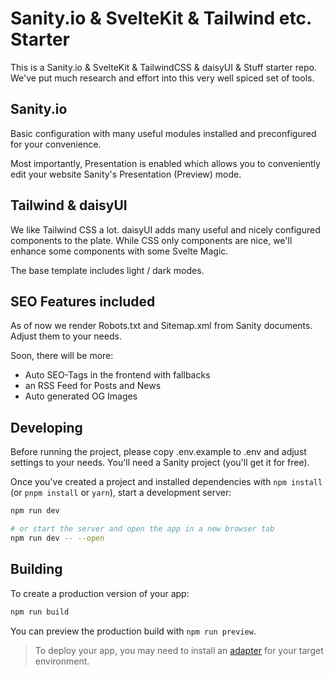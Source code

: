 # Sanity.io & SvelteKit & Tailwind etc. Starter

This is a Sanity.io & SvelteKit & TailwindCSS & daisyUI & Stuff starter repo. We've put much research and effort into this very well spiced set of tools.

## Sanity.io

Basic configuration with many useful modules installed and preconfigured for your convenience.

Most importantly, Presentation is enabled which allows you to conveniently edit your website Sanity's Presentation (Preview) mode.

## Tailwind & daisyUI

We like Tailwind CSS a lot. daisyUI adds many useful and nicely configured components to the plate. While CSS only components are nice, we'll enhance some components with some Svelte Magic.

The base template includes light / dark modes.

## SEO Features included

As of now we render Robots.txt and Sitemap.xml from Sanity documents. Adjust them to your needs.

Soon, there will be more:

- Auto SEO-Tags in the frontend with fallbacks
- an RSS Feed for Posts and News
- Auto generated OG Images

## Developing

Before running the project, please copy .env.example to .env and adjust settings to your needs. You'll need a Sanity project (you'll get it for free).

Once you've created a project and installed dependencies with `npm install` (or `pnpm install` or `yarn`), start a development server:

```bash
npm run dev

# or start the server and open the app in a new browser tab
npm run dev -- --open
```

## Building

To create a production version of your app:

```bash
npm run build
```

You can preview the production build with `npm run preview`.

> To deploy your app, you may need to install an [adapter](https://kit.svelte.dev/docs/adapters) for your target environment.
